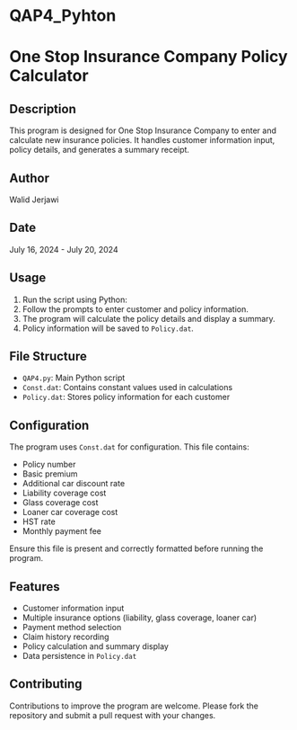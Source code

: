  <h1>QAP4_Pyhton</h1>

# One Stop Insurance Company Policy Calculator

## Description
This program is designed for One Stop Insurance Company to enter and calculate new insurance policies. It handles customer information input, policy details, and generates a summary receipt.

## Author
Walid Jerjawi

## Date
July 16, 2024 - July 20, 2024

## Usage
1. Run the script using Python:
2. Follow the prompts to enter customer and policy information.
3. The program will calculate the policy details and display a summary.
4. Policy information will be saved to `Policy.dat`.

## File Structure
- `QAP4.py`: Main Python script
- `Const.dat`: Contains constant values used in calculations
- `Policy.dat`: Stores policy information for each customer

## Configuration
The program uses `Const.dat` for configuration. This file contains:
- Policy number
- Basic premium
- Additional car discount rate
- Liability coverage cost
- Glass coverage cost
- Loaner car coverage cost
- HST rate
- Monthly payment fee

Ensure this file is present and correctly formatted before running the program.

## Features
- Customer information input
- Multiple insurance options (liability, glass coverage, loaner car)
- Payment method selection
- Claim history recording
- Policy calculation and summary display
- Data persistence in `Policy.dat`

## Contributing
Contributions to improve the program are welcome. Please fork the repository and submit a pull request with your changes.

